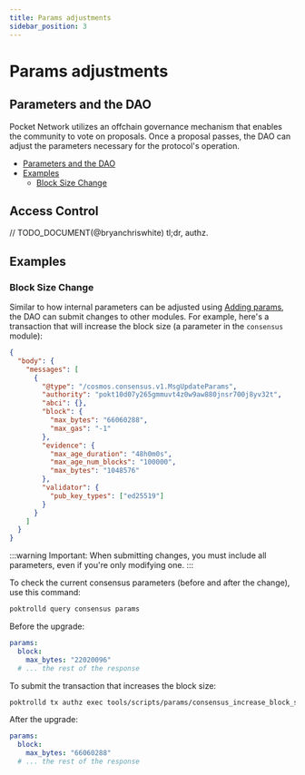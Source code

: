 ```yaml
---
title: Params adjustments
sidebar_position: 3
---
```


# Params adjustments <!-- omit in toc -->

## Parameters and the DAO

Pocket Network utilizes an offchain governance mechanism that enables the community to vote on proposals. Once a proposal passes, the DAO can adjust the parameters necessary for the protocol's operation.

- [Parameters and the DAO](#parameters-and-the-dao)
- [Examples](#examples)
  - [Block Size Change](#block-size-change)

## Access Control

// TODO_DOCUMENT(@bryanchriswhite) tl;dr, authz.

## Examples

### Block Size Change

Similar to how internal parameters can be adjusted using [Adding params](../../develop/developer_guide/adding_params.md), the DAO can submit changes to other modules. For example, here's a transaction that will increase the block size (a parameter in the `consensus` module):

```json
{
  "body": {
    "messages": [
      {
        "@type": "/cosmos.consensus.v1.MsgUpdateParams",
        "authority": "pokt10d07y265gmmuvt4z0w9aw880jnsr700j8yv32t",
        "abci": {},
        "block": {
          "max_bytes": "66060288",
          "max_gas": "-1"
        },
        "evidence": {
          "max_age_duration": "48h0m0s",
          "max_age_num_blocks": "100000",
          "max_bytes": "1048576"
        },
        "validator": {
          "pub_key_types": ["ed25519"]
        }
      }
    ]
  }
}
```

:::warning
Important: When submitting changes, you must include all parameters, even if you're only modifying one.
:::

To check the current consensus parameters (before and after the change), use this command:

```bash
poktrolld query consensus params
```

Before the upgrade:

```yaml
params:
  block:
    max_bytes: "22020096"
  # ... the rest of the response
```

To submit the transaction that increases the block size:

```bash
poktrolld tx authz exec tools/scripts/params/consensus_increase_block_size.json --from pnf --yes
```

After the upgrade:

```yaml
params:
  block:
    max_bytes: "66060288"
  # ... the rest of the response
```
